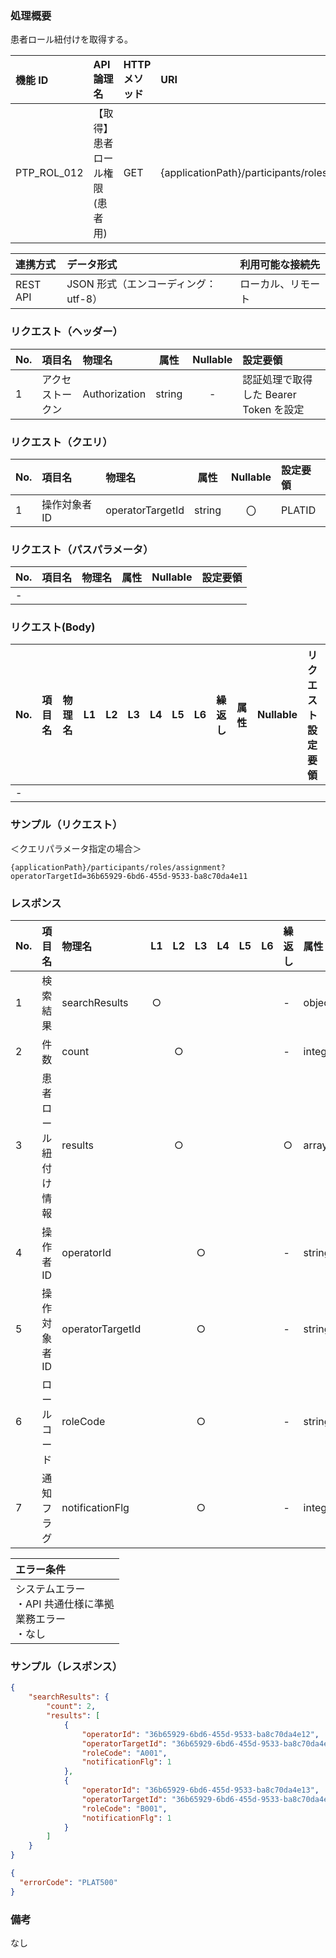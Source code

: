 ### 処理概要

患者ロール紐付けを取得する。

| 機能 ID     | API 論理名                          | HTTP メソッド | URI                                              |
| :---------- | :---------------------------------- | :------------ | :----------------------------------------------- |
| PTP_ROL_012 | 【取得】患者ロール権限(患者用)| GET           | {applicationPath}/participants/roles/assignment |

| 連携方式 | データ形式                           | 利用可能な接続先   |
| :------- | :----------------------------------- | :----------------- |
| REST API | JSON 形式（エンコーディング：utf-8） | ローカル、リモート |

### リクエスト（ヘッダー）

| No. | 項目名           | 物理名        |  属性  | Nullable | 設定要領                               |
| :-- | :--------------- | :------------ | :----: | :------: | :------------------------------------- |
| 1   | アクセストークン | Authorization | string |    -     | 認証処理で取得した Bearer Token を設定 |

### リクエスト（クエリ）

| No. | 項目名       | 物理名           | 属性    | Nullable | 設定要領                                        |
| :-- | :----------- | :--------------- | :-----: | :------: | :---------------------------------------------- |
| 1   | 操作対象者ID | operatorTargetId | string  |    〇    | PLATID |

### リクエスト（パスパラメータ）

| No. | 項目名  | 物理名    |  属性  | Nullable | 設定要領                                         |
| :-- | :------ | :-------- | :----: | :------: | :----------------------------------------------- |
| -   | | | | | |

### リクエスト(Body)

| No. | 項目名 | 物理名 | L1  | L2  | L3  | L4  | L5  | L6  | 繰返し | 属性 | Nullable | リクエスト設定要領 |
| :-- | :----- | :----- | :-: | :-: | :-: | :-: | :-: | :-: | :----- | :--- | :------- | :----------------- |
| -   |        |        |     |     |     |

### サンプル（リクエスト）
＜クエリパラメータ指定の場合＞
```
{applicationPath}/participants/roles/assignment?operatorTargetId=36b65929-6bd6-455d-9533-ba8c70da4e11
```

### レスポンス

| No. | 項目名         | 物理名                         | L1  | L2  | L3  | L4  | L5  | L6  | 繰返し | 属性    | Nullable | レスポンス設定要領                              |
| :-- | :------------- | :----------------------------- | :-: | :-: | :-: | :-: | :-: | :-: | :----- | :------ | :------- | :---------------------------------------------- |
| 1   | 検索結果       | searchResults                  | ○  |     |     |     |     |     | -      | object  | -        | |
| 2   | 件数           | count                          |     | ○  |     |     |     |     | -      | integer | -        | 検索結果件数                                    |
| 3   | 患者ロール紐付け情報     | results              |     | ○  |     |     |     |     | ○     | array   | -        | |
| 4   | 操作者ID       | operatorId                     |     |     | ○  |     |     |     | -      | string  | -        | PLATID |
| 5   | 操作対象者ID   | operatorTargetId               |     |     | ○  |     |     |     | -      | string  | -        | PLATID |
| 6   | ロールコード   | roleCode                       |     |     | ○  |     |     |     | -      | string  | -        | |
| 7   | 通知フラグ     | notificationFlg                |     |     | ○  |     |     |     | -      | integer |          | [通知フラグ](../../../API_Domain_Definition_Table.md)  |


| エラー条件                                                        |
| :---------------------------------------------------------------- |
| システムエラー<br/>・API 共通仕様に準拠<br/>業務エラー<br/>・なし |


### サンプル（レスポンス）

```json title="正常終了"
{
    "searchResults": {
        "count": 2,
        "results": [
            {
                "operatorId": "36b65929-6bd6-455d-9533-ba8c70da4e12",
                "operatorTargetId": "36b65929-6bd6-455d-9533-ba8c70da4e11",
                "roleCode": "A001",
                "notificationFlg": 1
            },
            {
                "operatorId": "36b65929-6bd6-455d-9533-ba8c70da4e13",
                "operatorTargetId": "36b65929-6bd6-455d-9533-ba8c70da4e11",
                "roleCode": "B001",
                "notificationFlg": 1
            }
        ]
    }
}
```
```json title="異常終了"
{
  "errorCode": "PLAT500"
}
```
### 備考

なし
